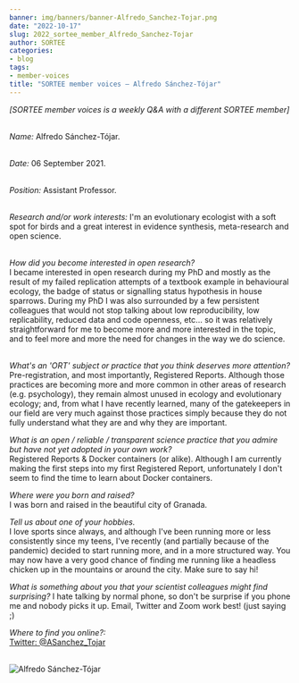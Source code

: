 ```yaml
---
banner: img/banners/banner-Alfredo_Sanchez-Tojar.png
date: "2022-10-17"
slug: 2022_sortee_member_Alfredo_Sanchez-Tojar
author: SORTEE
categories:
- blog
tags:
- member-voices
title: "SORTEE member voices – Alfredo Sánchez-Tójar" 
---
```



*[SORTEE member voices is a weekly Q&A with a different SORTEE member]*   
&nbsp;
&nbsp;

_Name:_ Alfredo Sánchez-Tójar.   
&nbsp;

_Date:_ 06 September 2021.   
&nbsp;

_Position:_ Assistant Professor.   
&nbsp;

_Research and/or work interests:_ I'm an evolutionary ecologist with a soft spot for birds and a great interest in evidence synthesis, meta-research and open science.   
&nbsp;
&nbsp;

_How did you become interested in open research?_   
I became interested in open research during my PhD and mostly as the result of my failed replication attempts of a textbook example in behavioural ecology, the badge of status or signalling status hypothesis in house sparrows. During my PhD I was also surrounded by a few persistent colleagues that would not stop talking about low reproducibility, low replicability, reduced data and code openness, etc... so it was relatively straightforward for me to become more and more interested in the topic, and to feel more and more the need for changes in the way we do science. 
&nbsp;
&nbsp;

_What's an 'ORT' subject or practice that you think deserves more attention?_   
Pre-registration, and most importantly, Registered Reports. Although those practices are becoming more and more common in other areas of research (e.g. psychology), they remain almost unused in ecology and evolutionary ecology; and, from what I have recently learned, many of the gatekeepers in our field are very much against those practices simply because they do not fully understand what they are and why they are important. 
&nbsp;
&nbsp;

_What is an open / reliable / transparent science practice that you admire but have not yet adopted in your own work?_   
Registered Reports & Docker containers (or alike). Although I am currently making the first steps into my first Registered Report, unfortunately I don't seem to find the time to learn about Docker containers.
&nbsp;
&nbsp;

_Where were you born and raised?_   
I was born and raised in the beautiful city of Granada.
&nbsp;
&nbsp;

_Tell us about one of your hobbies._   
I love sports since always, and although I've been running more or less consistently since my teens, I've recently (and partially because of the pandemic) decided to start running more, and in a more structured way. You may now have a very good chance of finding me running like a headless chicken up in the mountains or around the city. Make sure to say hi!
&nbsp;
&nbsp;

_What is something about you that your scientist colleagues might find surprising?_ 
I hate talking by normal phone, so don't be surprise if you phone me and nobody picks it up. Email, Twitter and Zoom work best! (just saying ;)
&nbsp;
&nbsp;

_Where to find you online?:_   
[Twitter: @ASanchez_Tojar](https://twitter.com/ASanchez_Tojar)   
&nbsp;
&nbsp;


![Alfredo Sánchez-Tójar](/blog/images/Alfredo_Sanchez-Tojar.png)    
&nbsp;